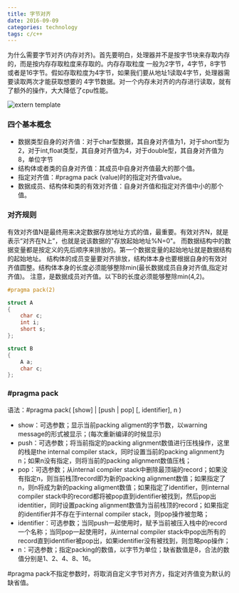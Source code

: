 ```yaml
---
title: 字节对齐
date: 2016-09-09
categories: technology
tags: c/c++
---
```



为什么需要字节对齐(内存对齐)。首先要明白，处理器并不是按字节块来存取内存的，而是按内存存取粒度来存取的。内存存取粒度
一般为2字节，4字节，8字节或者是16字节。假如存取粒度为4字节，如果我们要从地址1读取4字节，处理器需要读取两次才能获取想要的
4字节数据。对一个内存未对齐的内存进行读取，就有了额外的操作，大大降低了cpu性能。

![extern template](/../images/1354094830_6007.jpg)

### 四个基本概念
* 数据类型自身的对齐值：对于char型数据，其自身对齐值为1，对于short型为2，对于int,float类型，其自身对齐值为4，对于double型，其自身对齐值为8，单位字节
* 结构体或者类的自身对齐值：其成员中自身对齐值最大的那个值。
* 指定对齐值：#pragma pack (value)时的指定对齐值value。
* 数据成员、结构体和类的有效对齐值：自身对齐值和指定对齐值中小的那个值。

### 对齐规则
有效对齐值N是最终用来决定数据存放地址方式的值，最重要。有效对齐N，就是表示“对齐在N上”，也就是说该数据的"存放起始地址%N=0"。
而数据结构中的数据变量都是按定义的先后顺序来排放的。第一个数据变量的起始地址就是数据结构的起始地址。
结构体的成员变量要对齐排放，结构体本身也要根据自身的有效对齐值圆整。结构体本身的长度必须能够整除min(最长数据成员自身对齐值,指定对齐值)。
注意，是数据成员对齐值。以下B的长度必须能够整除min(4,2)。

```cpp
#pragma pack(2)

struct A
{
    char c;
    int i;
	short s;
};

struct B
{
    A a;
    char c;
};
```

### #pragma pack
语法：\#pragma pack( [show] | [push | pop] [, identifier], n )

* show：可选参数；显示当前packing aligment的字节数，以warning message的形式被显示；(每次重新编译的时候显示)
* push：可选参数；将当前指定的packing alignment数值进行压栈操作，这里的栈是the internal compiler stack，同时设置当前的packing alignment为n；如果n没有指定，则将当前的packing alignment数值压栈；
* pop：可选参数；从internal compiler stack中删除最顶端的record；如果没有指定n，则当前栈顶record即为新的packing alignment数值；如果指定了n，则n将成为新的packing aligment数值；如果指定了identifier，则internal compiler stack中的record都将被pop直到identifier被找到，然后pop出identitier，同时设置packing alignment数值为当前栈顶的record；如果指定的identifier并不存在于internal compiler stack，则pop操作被忽略；
* identifier：可选参数；当同push一起使用时，赋予当前被压入栈中的record一个名称；当同pop一起使用时，从internal compiler stack中pop出所有的record直到identifier被pop出，如果identifier没有被找到，则忽略pop操作；
* n：可选参数；指定packing的数值，以字节为单位；缺省数值是8，合法的数值分别是1、2、4、8、16。

\#pragma pack不指定参数时，将取消自定义字节对齐方，指定对齐值变为默认的缺省值。